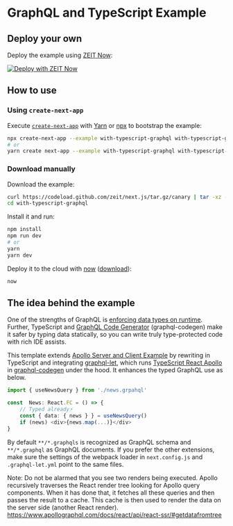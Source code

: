 # GraphQL and TypeScript Example

## Deploy your own

Deploy the example using [ZEIT Now](https://zeit.co/now):

[![Deploy with ZEIT Now](https://zeit.co/button)](https://zeit.co/new/project?template=https://github.com/zeit/next.js/tree/canary/examples/with-typescript-graphql)

 ## How to use

### Using `create-next-app`

Execute [`create-next-app`](https://github.com/zeit/next.js/tree/canary/packages/create-next-app) with [Yarn](https://yarnpkg.com/lang/en/docs/cli/create/) or [npx](https://github.com/zkat/npx#readme) to bootstrap the example:

```bash
npx create-next-app --example with-typescript-graphql with-typescript-graphql-app
# or
yarn create next-app --example with-typescript-graphql with-typescript-graphql-app
```

### Download manually

Download the example:

```bash
curl https://codeload.github.com/zeit/next.js/tar.gz/canary | tar -xz --strip=2 next.js-canary/examples/with-typescript-graphql
cd with-typescript-graphql
```

Install it and run:

```bash
npm install
npm run dev
# or
yarn
yarn dev
```

Deploy it to the cloud with [now](https://zeit.co/now) ([download](https://zeit.co/download)):

```bash
now
```

## The idea behind the example

One of the strengths of GraphQL is [enforcing data types on runtime](https://graphql.github.io/graphql-spec/June2018/#sec-Value-Completion). Further, TypeScript and [GraphQL Code Generator](https://graphql-code-generator.com/) (graphql-codegen) make it safer by typing data statically, so you can write truly type-protected code with rich IDE assists.

This template extends [Apollo Server and Client Example](https://github.com/zeit/next.js/tree/canary/examples/api-routes-apollo-server-and-client#readme) by rewriting in TypeScript and integrating [graphql-let](https://github.com/piglovesyou/graphql-let#readme), which runs [TypeScript React Apollo](https://graphql-code-generator.com/docs/plugins/typescript-react-apollo) in [graphql-codegen](https://github.com/dotansimha/graphql-code-generator#readme) under the hood. It enhances the typed GraphQL use as below.

```typescript jsx
import { useNewsQuery } from './news.grpahql'

const  News: React.FC = () => {
	// Typed already️⚡️
	const { data: { news } } = useNewsQuery()
	if (news) <div>{news.map(...)}</div>
}
```

By default `**/*.graphqls` is recognized as GraphQL schema and `**/*.graphql` as GraphQL documents. If you prefer the other extensions, make sure the settings of the webpack loader in `next.config.js` and `.graphql-let.yml` point to the same files.

Note: Do not be alarmed that you see two renders being executed. Apollo recursively traverses the React render tree looking for Apollo query components. When it has done that, it fetches all these queries and then passes the result to a cache. This cache is then used to render the data on the server side (another React render).
https://www.apollographql.com/docs/react/api/react-ssr/#getdatafromtree
